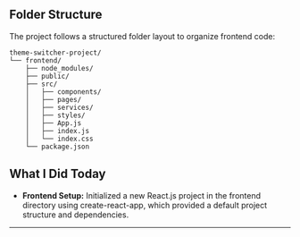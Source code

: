 <!-- Day 1 - 30/05/2024 -->

## Folder Structure

The project follows a structured folder layout to organize frontend code:

```
theme-switcher-project/
└── frontend/
    ├── node_modules/
    ├── public/
    ├── src/
    │   ├── components/
    │   ├── pages/
    │   ├── services/
    │   ├── styles/
    │   ├── App.js
    │   ├── index.js
    │   └── index.css
    └── package.json
```

## What I Did Today

- **Frontend Setup:** Initialized a new React.js project in the frontend directory using create-react-app, which provided a default project structure and dependencies.

---
